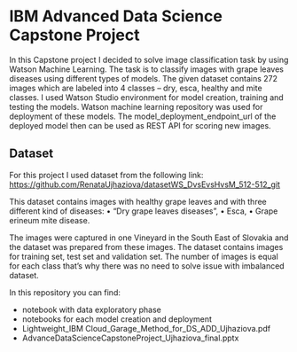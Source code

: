 # IBM Advanced Data Science Capstone Project

In this Capstone project I decided to solve image classification task by using Watson Machine Learning. 
The task is to classify images with grape leaves diseases using different types of models. The given dataset contains 272 images which are labeled into 4 classes – dry, esca, healthy and mite classes.
I used Watson Studio environment for model creation, training and testing the models. Watson machine learning repository was used for deployment of these models.
The model_deployment_endpoint_url of the deployed model then can be used as REST API for scoring new images.

## Dataset

For this project I used dataset from the following link:
https://github.com/RenataUjhaziova/datasetWS_DvsEvsHvsM_512-512_git

This dataset contains images with healthy grape leaves and with three different kind of diseases:
•	“Dry grape leaves diseases”, 
•	Esca,
•	Grape erineum mite disease. 

The images were captured in one Vineyard in the South East of Slovakia and the dataset was prepared from these images. 
The dataset contains images for training set, test set and validation set. The number of images is equal for each class that’s why there was no need to solve issue with imbalanced dataset.

In this repository you can find:
- notebook with data exploratory phase
- notebooks for each model creation and deployment
- Lightweight_IBM Cloud_Garage_Method_for_DS_ADD_Ujhaziova.pdf
- AdvanceDataScienceCapstoneProject_Ujhaziova_final.pptx
